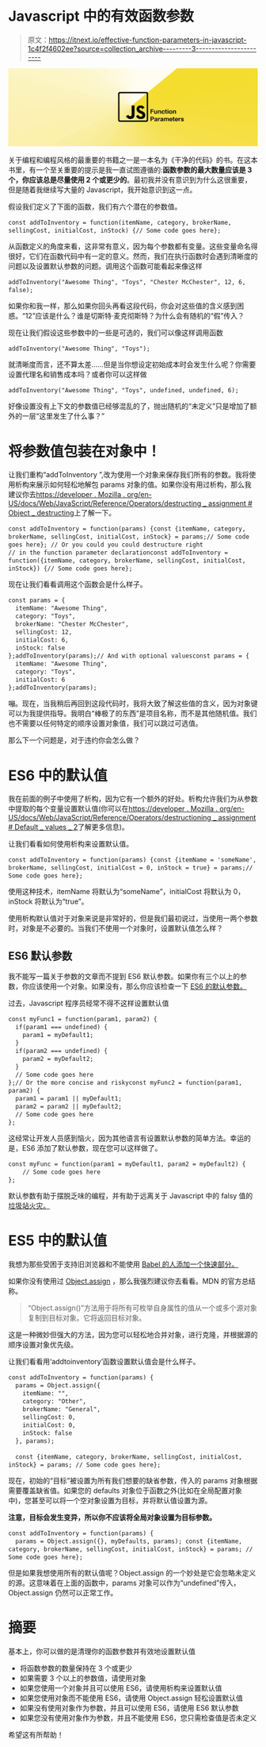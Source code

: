 # Javascript 中的有效函数参数

> 原文：<https://itnext.io/effective-function-parameters-in-javascript-1c4f2f4602ee?source=collection_archive---------3----------------------->

![](img/d1e87ff64996ce61bf42136c22297139.png)

关于编程和编程风格的最重要的书籍之一是一本名为《干净的代码》的书。在这本书里，有一个至关重要的提示是我一直试图遵循的:**函数参数的最大数量应该是 3 个，你应该总是尽量使用 2 个或更少的**。最初我并没有意识到为什么这很重要，但是随着我继续写大量的 Javascript，我开始意识到这一点。

假设我们定义了下面的函数，我们有六个潜在的参数值。

```
const addToInventory = function(itemName, category, brokerName, sellingCost, initialCost, inStock) {// Some code goes here};
```

从函数定义的角度来看，这非常有意义，因为每个参数都有变量。这些变量命名得很好，它们在函数代码中有一定的意义。然而，我们在执行函数时会遇到清晰度的问题以及设置默认参数的问题。调用这个函数可能看起来像这样

```
addToInventory("Awesome Thing", "Toys", "Chester McChester", 12, 6, false);
```

如果你和我一样，那么如果你回头再看这段代码，你会对这些值的含义感到困惑。“12”应该是什么？谁是切斯特·麦克彻斯特？为什么会有随机的“假”传入？

现在让我们假设这些参数中的一些是可选的，我们可以像这样调用函数

```
addToInventory("Awesome Thing", "Toys");
```

就清晰度而言，还不算太差……但是当你想设定初始成本时会发生什么呢？你需要设置代理名和销售成本吗？或者你可以这样做

```
addToInventory("Awesome Thing", "Toys", undefined, undefined, 6);
```

好像设置没有上下文的参数值已经够混乱的了，抛出随机的“未定义”只是增加了额外的一层“这里发生了什么事？”

# 将参数值包装在对象中！

让我们重构“addToInventory ”,改为使用一个对象来保存我们所有的参数。我将使用析构来展示如何轻松地解包 params 对象的值。如果你没有用过析构，那么我建议你去[https://developer . Mozilla . org/en-US/docs/Web/JavaScript/Reference/Operators/destructing _ assignment # Object _ destructing](https://developer.mozilla.org/en-US/docs/Web/JavaScript/Reference/Operators/Destructuring_assignment#Object_destructuring)上了解一下。

```
const addToInventory = function(params) {const {itemName, category, brokerName, sellingCost, initialCost, inStock} = params;// Some code goes here}; // Or you could you could destructure right 
// in the function parameter declarationconst addToInventory = function({itemName, category, brokerName, sellingCost, initialCost, inStock}) {// Some code goes here};
```

现在让我们看看调用这个函数会是什么样子。

```
const params = {
  itemName: "Awesome Thing",
  category: "Toys",
  brokerName: "Chester McChester",
  sellingCost: 12,
  initialCost: 6,
  inStock: false
};addToInventory(params);// And with optional valuesconst params = {
  itemName: "Awesome Thing",
  category: "Toys",
  initialCost: 6
};addToInventory(params);
```

嘣。现在，当我稍后再回到这段代码时，我将大致了解这些值的含义，因为对象键可以为我提供指导。我明白“棒极了的东西”是项目名称，而不是其他随机值。我们也不需要以任何特定的顺序设置对象值，我们可以跳过可选值。

那么下一个问题是，对于违约你会怎么做？

# ES6 中的默认值

我在前面的例子中使用了析构，因为它有一个额外的好处。析构允许我们为从参数中提取的每个变量设置默认值(你可以在[https://developer . Mozilla . org/en-US/docs/Web/JavaScript/Reference/Operators/destructioning _ assignment # Default _ values _ 2](https://developer.mozilla.org/en-US/docs/Web/JavaScript/Reference/Operators/Destructuring_assignment#Default_values_2)了解更多信息)。

让我们看看如何使用析构来设置默认值。

```
const addToInventory = function(params) {const {itemName = 'someName', brokerName, sellingCost, initialCost = 0, inStock = true} = params;// Some code goes here};
```

使用这种技术，itemName 将默认为“someName”，initialCost 将默认为 0，inStock 将默认为“true”。

使用析构默认值对于对象来说是非常好的，但是我们最初说过，当使用一两个参数时，对象是不必要的。当我们不使用一个对象时，设置默认值怎么样？

## ES6 默认参数

我不能写一篇关于参数的文章而不提到 ES6 默认参数。如果你有三个以上的参数，你应该使用一个对象。如果没有，那么你应该检查一下 [ES6 的默认参数。](https://developer.mozilla.org/en-US/docs/Web/JavaScript/Reference/Functions/Default_parameters)

过去，Javascript 程序员经常不得不这样设置默认值

```
const myFunc1 = function(param1, param2) {
  if(param1 === undefined) {
    param1 = myDefault1;
  }
  if(param2 === undefined) {
    param2 = myDefault2;
  }
  // Some code goes here
};// Or the more concise and riskyconst myFunc2 = function(param1, param2) {
  param1 = param1 || myDefault1;
  param2 = param2 || myDefault2;
  // Some code goes here
};
```

这经常让开发人员感到恼火，因为其他语言有设置默认参数的简单方法。幸运的是，ES6 添加了默认参数，现在您可以这样做了。

```
const myFunc = function(param1 = myDefault1, param2 = myDefault2) {
    // Some code goes here
};
```

默认参数有助于摆脱乏味的编程，并有助于远离关于 Javascript 中的 falsy 值的[垃圾站火灾。](https://youtu.be/v2ifWcnQs6M?t=19m43s)

# ES5 中的默认值

我想为那些受困于支持旧浏览器和不能使用 [Babel 的人添加一个快速部分。](https://babeljs.io/)

如果你没有使用过 [Object.assign](https://developer.mozilla.org/en-US/docs/Web/JavaScript/Reference/Global_Objects/Object/assign) ，那么我强烈建议你去看看。MDN 的官方总结称。

> “Object.assign()”方法用于将所有可枚举自身属性的值从一个或多个源对象复制到目标对象。它将返回目标对象。

这是一种微妙但强大的方法，因为您可以轻松地合并对象，进行克隆，并根据源的顺序设置对象优先级。

让我们看看用‘addtoinventory’函数设置默认值会是什么样子。

```
const addToInventory = function(params) {
  params = Object.assign({
    itemName: "",
    category: "Other",
    brokerName: "General",
    sellingCost: 0,
    initialCost: 0,
    inStock: false
  }, params);

  const {itemName, category, brokerName, sellingCost, initialCost, inStock} = params; // Some code goes here};
```

现在，初始的“目标”被设置为所有我们想要的缺省参数，传入的 params 对象根据需要覆盖缺省值。如果您的 defaults 对象位于函数之外(比如在全局配置对象中)，您甚至可以将一个空对象设置为目标，并将默认值设置为源。

**注意，目标会发生变异，所以你不应该将全局对象设置为目标参数。**

```
const addToInventory = function(params) {
  params = Object.assign({}, myDefaults, params); const {itemName, category, brokerName, sellingCost, initialCost, inStock} = params; // Some code goes here};
```

但是如果我想使用所有的默认值呢？Object.assign 的一个妙处是它会忽略未定义的源。这意味着在上面的函数中，params 对象可以作为“undefined”传入，Object.assign 仍然可以正常工作。

# 摘要

基本上，你可以做的是清理你的函数参数并有效地设置默认值

*   将函数参数的数量保持在 3 个或更少
*   如果需要 3 个以上的参数值，请使用对象
*   如果您使用一个对象并且可以使用 ES6，请使用析构来设置默认值
*   如果您使用对象而不能使用 ES6，请使用 Object.assign 轻松设置默认值
*   如果没有使用对象作为参数，并且可以使用 ES6，请使用 ES6 默认参数
*   如果您没有使用对象作为参数，并且不能使用 ES6，您只需检查值是否未定义

希望这有所帮助！
